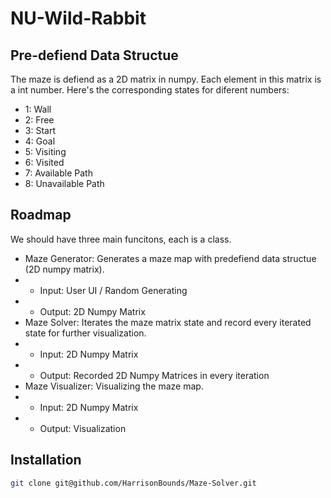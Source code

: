 # NU-Wild-Rabbit

## Pre-defiend Data Structue
The maze is defiend as a 2D matrix in numpy. Each element in this matrix is a int number. Here's the corresponding states for diferent numbers:
* 1: Wall
* 2: Free
* 3: Start
* 4: Goal
* 5: Visiting
* 6: Visited
* 7: Available Path
* 8: Unavailable Path

## Roadmap
We should have three main funcitons, each is a class.
* Maze Generator: Generates a maze map with predefiend data structue (2D numpy matrix).
* * Input: User UI / Random Generating
* * Output: 2D Numpy Matrix
* Maze Solver: Iterates the maze matrix state and record every iterated state for further visualization.
* * Input: 2D Numpy Matrix
* * Output: Recorded 2D Numpy Matrices in every iteration
* Maze Visualizer: Visualizing the maze map.
* * Input: 2D Numpy Matrix
* * Output: Visualization

## Installation
```sh
git clone git@github.com/HarrisonBounds/Maze-Solver.git
```
